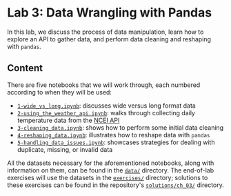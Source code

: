 # Lab 3: Data Wrangling with Pandas

In this lab, we discuss the process of data manipulation, learn how to explore an API to gather data, and perform data cleaning and reshaping with `pandas`.

## Content

There are five notebooks that we will work through, each numbered according to when they will be used:

- [`1-wide_vs_long.ipynb`](./1-wide_vs_long.ipynb): discusses wide versus long format data
- [`2-using_the_weather_api.ipynb`](./2-using_the_weather_api.ipynb): walks through collecting daily temperature data from the [NCEI API](https://www.ncdc.noaa.gov/cdo-web/webservices/v2)
- [`3-cleaning_data.ipynb`](./3-cleaning_data.ipynb): shows how to perform some initial data cleaning
- [`4-reshaping_data.ipynb`](./4-reshaping_data.ipynb): illustrates how to reshape data with `pandas`
- [`5-handling_data_issues.ipynb`](./5-handling_data_issues.ipynb): showcases strategies for dealing with duplicate, missing, or invalid data

All the datasets necessary for the aforementioned notebooks, along with information on them, can be found in the [`data/`](./data) directory. The end-of-lab exercises will use the datasets in the [`exercises/`](./exercises) directory; solutions to these exercises can be found in the repository's [`solutions/ch_03/`](../solutions/ch_03) directory.

